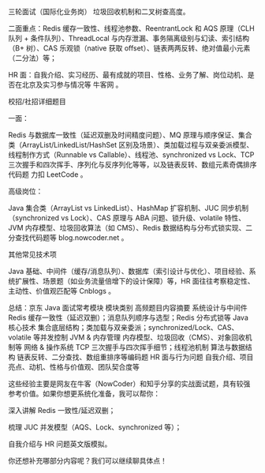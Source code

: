 三轮面试（国际化业务岗）
垃圾回收机制和二叉树查高度。 


二面重点：Redis 缓存一致性、线程池参数、ReentrantLock 和 AQS 原理（CLH 队列 + 条件队列）、ThreadLocal 与内存泄漏、事务隔离级别与幻读、索引结构（B+ 树）、CAS 乐观锁（native 获取 offset）、链表两两反转、绝对值最小元素（二分法）等；

HR 面：自我介绍、实习经历、最有成就的项目、性格、业务了解、岗位动机、是否在北京及实习参与情况等 
牛客网
。

校招/社招详细题目

一面：

Redis 与数据库一致性（延迟双删及时间精度问题）、MQ 原理与顺序保证、集合类（ArrayList/LinkedList/HashSet 区别及场景）、类加载过程与双亲委派模型、线程制作方式（Runnable vs Callable）、线程池、synchronized vs Lock、TCP 三次握手和四次挥手、序列化与反序列化等等，以及链表反转、数组元素奇偶排序代码题 
力扣 LeetCode
。

高级岗位：

Java 集合类（ArrayList vs LinkedList）、HashMap 扩容机制、JUC 同步机制（synchronized vs Lock）、CAS 原理与 ABA 问题、锁升级、volatile 特性、JVM 内存模型、垃圾回收算法（如 CMS）、Redis 数据结构与分布式锁实现、二分查找代码题等 
blog.nowcoder.net
。

其他常见技术项

Java 基础、中间件（缓存/消息队列）、数据库（索引设计与优化）、项目经验、系统扩展性、场景题（如业务流量倍增下的设计保障）等，HR 面往往考察稳定性、主动性、价值观匹配等 
Cnblogs
。

总结：京东 Java 面试常考模块
模块类别	高频题目内容摘要
系统设计与中间件	Redis 缓存一致性（延迟双删）；消息队列顺序与选型；Redis 分布式锁等
Java 核心技术	集合底层结构；类加载与双亲委派；synchronized/Lock、CAS、volatile 等并发控制
JVM & 内存管理	内存模型、垃圾回收（CMS）、对象回收机制等
网络 & 操作系统	TCP 三次握手与四次挥手细节；线程池机制
算法与数据结构	链表反转、二分查找、数组重排序等编码题
HR 面与行为问题	自我介绍、项目亮点、动机、性格与价值观、团队契合度等

这些经验主要是网友在牛客（NowCoder）和知乎分享的实战面试题，具有较强参考价值。如果你想更系统化准备，我可以帮你：

深入讲解 Redis 一致性/延迟双删；

梳理 JUC 并发模型（AQS、Lock、synchronized 等）；

自我介绍与 HR 问题英文版模拟。

你还想补充哪部分内容呢？我们可以继续聊具体点！